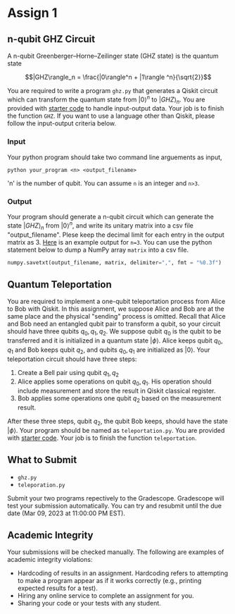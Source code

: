 # Assign 1
<!-- 
In this assignment, you will learn how to set up qiskit environment and need to implment a teleportation circuit with qiskit. You are required to 

- Simulate a n-qubit GHZ circuit and get the measurement result in Qiskit. 
- Get the unitary matrix of this circuit circuit.
- Implement a teleportation circuit in Qiskit -->

## n-qubit GHZ Circuit

A n-qubit Greenberger–Horne–Zeilinger state (GHZ state) is the quantum state
```math
|GHZ\rangle_n = \frac{|0\rangle^n + |1\rangle ^n}{\sqrt{2}}
```
You are required to write a program `ghz.py` that generates a Qiskit circuit which can transform the quantum state from $|0\rangle^n$ to $|GHZ\rangle_n$. You are provided with [starter code](ghz.py) to handle input-output data. Your job is to finish the function `GHZ`. If you want to use a language other than Qiskit, please follow the input-output criteria below.

### Input

Your python program should take two command line arguements as input,

```shell
python your_program <n> <output_filename>
```

'n' is the number of qubit. You can assume `n` is an integer and `n>3`.

### Output

Your program should generate a n-qubit circuit which can generate the state $|GHZ\rangle_n$ from $|0\rangle^n$, and write its unitary matrix into a csv file "output_filename". Plese keep the decimal limit for each entry in the output matrix as 3. [Here](ghz3.csv) is an example output for `n=3`. You can use the python statement below to dump a NumPy array `matrix` into a csv file.

```python
numpy.savetxt(output_filename, matrix, delimiter=",", fmt = "%0.3f")
```


## Quantum Teleportation

You are required to implement a one-qubit teleportation process from Alice to Bob with Qiskit. In this assignment, we suppose Alice and Bob are at the same place and the physical "sending" process is omitted. Recall that Alice and Bob need an entangled qubit pair to transform a qubit, so your circuit should have three qubits $q_0,q_1,q_2$. We suppose qubit $q_0$ is the qubit to be transferred and it is initialized in a quantum state $|\phi\rangle$. Alice keeps qubit $q_0,q_1$ and Bob keeps qubit $q_2$, and qubits $q_0,q_1$ are initialized as $|0\rangle$. Your teleportation circuit should have three steps:

1. Create a Bell pair using qubit $q_1,q_2$
2. Alice applies some operations on qubit $q_0,q_1$. His operation should include measurement and store the result in Qiskit classical register.
3. Bob applies some operations one qubit $q_2$ based on the measurement result.

After these three steps, qubit $q_2$, the qubit Bob keeps, should have the state $|\phi\rangle$. Your program should be named as `teleportation.py`. You are provided with [starter code](teleportation.py). Your job is to finish the function `teleportation`.

## What to Submit

- `ghz.py`
- `teleporation.py`

Submit your two programs repectively to the Gradescope. Gradescope will test your submission automatically. You can try and resubmit until the due date (Mar 09, 2023 at 11:00:00 PM EST).

## Academic Integrity

Your submissions will be checked manually. The following are examples of academic integrity violations:

- Hardcoding of results in an assignment. Hardcoding refers to attempting to make a program appear as if it works correctly (e.g., printing expected results for a test).
- Hiring any online service to complete an assignment for you.
- Sharing your code or your tests with any student.
